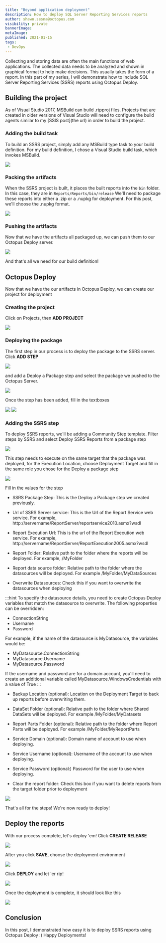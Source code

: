 ```yaml
---
title: "Beyond application deployment"
description: How to deploy SQL Server Reporting Services reports
author: shawn.sesna@octopus.com
visibility: private
bannerImage: 
metaImage: 
published: 2021-01-15
tags:
 - DevOps
---
```


Collecting and storing data are often the main functions of web applications.  The collected data needs to be analyzed and shown in graphical format to help make decisions.  This usually takes the form of a report.  In this part of my series, I will demonstrate how to include SQL Server Reporting Services (SSRS) reports using Octopus Deploy.

## Building the project
As of Visual Studio 2017, MSBuild can build .rtpproj files.  Projects that are created in older versions of Visual Studio will need to configure the build agents similar to my [SSIS post](the url) in order to build the project.

### Adding the build task
To build an SSRS project, simply add any MSBuild type task to your build definition.  For my build definition, I chose a Visual Studio build task, which invokes MSBuild.

![](ado-build-visual-studio-build.png)

### Packing the artifacts
When the SSRS project is built, it places the built reports into the `bin` folder.  In this case, they are in `Reports/Reports/bin/release`  We'll need to package these reports into either a .zip or a .nupkg for deployment.  For this post, we'll choose the .nupkg format.

![](ado-pack-task.png)

### Pushing the artifacts
Now that we have the artifacts all packaged up, we can push them to our Octopus Deploy server.

![](ado-push-task.png)

And that's all we need for our build definition!

## Octopus Deploy
Now that we have the our artifacts in Octopus Deploy, we can create our project for deployment

### Creating the project
Click on Projects, then **ADD PROJECT**

![](octopus-create-project.png)

### Deploying the package
The first step in our process is to deploy the package to the SSRS server. Click **ADD STEP** 

![](octopus-project-add-step.png)

and add a Deploy a Package step and select the package we pushed to the Octopus Server.

![](octopus-project-add-deploy-package.png)

Once the step has been added, fill in the textboxes


![](octopus-project-deploy-package1.png)
![](octopus-project-deploy-package2.png)

### Adding the SSRS step
To deploy SSRS reports, we'll be adding a Community Step template.  Filter steps by SSRS and select Deploy SSRS Reports from a package step

![](octopus-project-ssrs-step.png)

This step needs to execute on the same target that the package was deployed, for the Execution Location, choose Deployment Target and fill in the same role you chose for the Deploy a package step

![](octopus-project-ssrs-step1.png)

Fill in the values for the step

- SSRS Package Step: This is the Deploy a Package step we created previously.

- Url of SSRS Server service:  This is the Url of the Report Service web service.  For example, http://servername/ReportServer/reportservice2010.asmx?wsdl

- Report Execution Url:  This is the url of the Report Execution web service.  For example, http://servername/ReportServer/ReportExecution2005.asmx?wsdl

- Report Folder: Relative path to the folder where the reports will be deployed.  For example, /MyFolder

- Report data source folder: Relative path to the folder where the datasources will be deployed.  For example /MyFolder/MyDataSources

- Overwrite Datasources: Check this if you want to overwrite the datasources when deploying

:::hint
To specify the datasource details, you need to create Octopus Deploy variables that match the datasource to overwrite.  The following properties can be overridden:

- ConnectionString
- Username
- Password

For example, if the name of the datasource is MyDatasource, the variables would be:

- MyDatasource.ConnectionString
- MyDatasource.Username
- MyDatasource.Password

If the username and password are for a domain account, you'll need to create an additional variable called MyDatasource.WindowsCredentials with a value of True
:::

- Backup Location (optional):  Location on the Deployment Target to back up reports before overwriting them.

- DataSet Folder (optional):  Relative path to the folder where Shared DataSets will be deployed.  For example /MyFolder/MyDatasets

- Report Parts Folder (optional): Relative path to the folder where Report Parts will be deployed.  For example /MyFolder/MyReportParts

- Service Domain (optional):  Domain name of account to use when deploying.

- Service Username (optional):  Username of the account to use when deploying.

- Service Password (optional:)  Password for the user to use when deploying.

- Clear the report folder: Check this box if you want to delete reports from the target folder prior to deployment

![](octopus-project-ssrs-step-complete.png)

That's all for the steps!  We're now ready to deploy!

## Deploy the reports
With our process complete, let's deploy 'em!  Click **CREATE RELEASE**

![](octopus-project-create-release.png)

After you click **SAVE**, choose the deployment environment

![](octopus-project-create-deployment1.png)

Click **DEPLOY** and let 'er rip!

![](octopus-project-create-deployment2.png)

Once the deployment is complete, it should look like this

![](octopus-project-deploy-complete.png)

## Conclusion
In this post, I demonstrated how easy it is to deploy SSRS reports using Octopus Deploy :)  Happy Deployments!